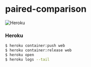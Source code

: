# paired-comparison

![Heroku](https://heroku-badge.herokuapp.com/?app=paired-comparison)

### Heroku
```bash
$ heroku container:push web
$ heroku container:release web
$ heroku open
$ heroku logs --tail
```
